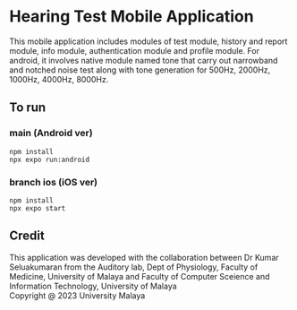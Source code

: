 # Hearing Test Mobile Application
This mobile application includes modules of test module, history and report module, info module, authentication module and profile module.
For android, it involves native module named tone that carry out narrowband and notched noise test along with tone generation for 500Hz, 2000Hz, 1000Hz, 4000Hz, 8000Hz.

## To run
### main (Android ver)
```
npm install
npx expo run:android
```

### branch ios (iOS ver)
```
npm install
npx expo start
```

## Credit
This application was developed with the collaboration between Dr Kumar Seluakumaran from the Auditory lab, Dept of Physiology, Faculty of Medicine, University of Malaya and Faculty of Computer Sceience and Information Technology, University of Malaya <br/>
Copyright @ 2023 University Malaya
